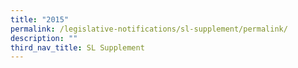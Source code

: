 ```yaml
---
title: "2015"
permalink: /legislative-notifications/sl-supplement/permalink/
description: ""
third_nav_title: SL Supplement
---
```

